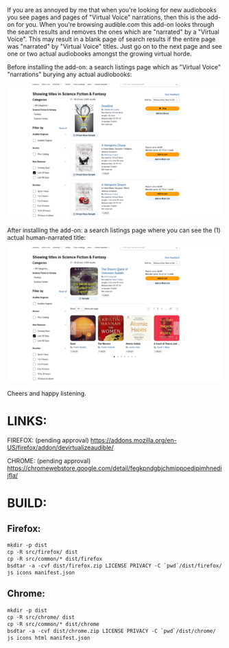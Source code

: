 If you are as annoyed by me that when you're looking for new audiobooks you see pages and pages of "Virtual Voice" narrations,
then this is the add-on for you. When you're browsing audible.com this add-on looks through the search results and removes the
ones which are "narrated" by a "Virtual Voice". This may result in a blank page of search results if the entire page was "narrated"
by "Virtual Voice" titles. Just go on to the next page and see one or two actual audiobooks amongst the growing virtual horde.

Before installing the add-on: a search listings page which as "Virtual Voice" "narrations" burying any actual audiobooks:

![Before installing the add-on: a search listings page which as "Virtual Voice" "narrations" burying any actual audiobooks.](screenshots/Screenshot%202024-03-07%20at%2012-54-58%20Science%20Fiction%20&%20Fantasy%20Audiobooks%20in%20English%20Audible.com%201280x800.png)


After installing the add-on: a search listings page where you can see the (1) actual human-narrated title:

![After installing the add-on: a search listings page where you can see the (1) actual human-narrated title.](screenshots/Screenshot%202024-03-07%20at%2012-54-17%20Science%20Fiction%20&%20Fantasy%20Audiobooks%20in%20English%20Audible.com%201280x800.png)

Cheers and happy listening.

# LINKS:

FIREFOX: (pending approval) https://addons.mozilla.org/en-US/firefox/addon/devirtualizeaudible/

CHROME: (pending approval) https://chromewebstore.google.com/detail/fegkpndgbjchmippoedipimhnedijfla/

# BUILD:

## Firefox:

```
mkdir -p dist
cp -R src/firefox/ dist
cp -R src/common/* dist/firefox
bsdtar -a -cvf dist/firefox.zip LICENSE PRIVACY -C `pwd`/dist/firefox/ js icons manifest.json

```

## Chrome:

```
mkdir -p dist
cp -R src/chrome/ dist
cp -R src/common/* dist/chrome
bsdtar -a -cvf dist/chrome.zip LICENSE PRIVACY -C `pwd`/dist/chrome/ js icons html manifest.json
```
